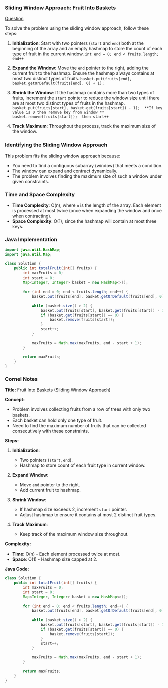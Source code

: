 ### Sliding Window Approach: Fruit Into Baskets

[Question](https://leetcode.com/problems/fruit-into-baskets/)

To solve the problem using the sliding window approach, follow these steps:

1. **Initialization**: Start with two pointers (`start` and `end`) both at the beginning of the array and an empty hashmap to store the count of each type of fruit in the current window. `int end = 0; end < fruits.length; end++`

2. **Expand the Window**: Move the `end` pointer to the right, adding the current fruit to the hashmap. Ensure the hashmap always contains at most two distinct types of fruits.  `basket.put(fruits[end], basket.getOrDefault(fruits[end], 0) + 1);`

3. **Shrink the Window**: If the hashmap contains more than two types of fruits, increment the `start` pointer to reduce the window size until there are at most two distinct types of fruits in the hashmap.  `basket.put(fruits[start], basket.get(fruits[start]) - 1);  **If key value is 0 then remove key from window **  basket.remove(fruits[start]);  then start++`

4. **Track Maximum**: Throughout the process, track the maximum size of the window.

### Identifying the Sliding Window Approach

This problem fits the sliding window approach because:
- You need to find a contiguous subarray (window) that meets a condition.
- The window can expand and contract dynamically.
- The problem involves finding the maximum size of such a window under given constraints.

### Time and Space Complexity

- **Time Complexity**: O(n), where `n` is the length of the array. Each element is processed at most twice (once when expanding the window and once when contracting).
- **Space Complexity**: O(1), since the hashmap will contain at most three keys.

### Java Implementation

```java
import java.util.HashMap;
import java.util.Map;

class Solution {
    public int totalFruit(int[] fruits) {
        int maxFruits = 0;
        int start = 0;
        Map<Integer, Integer> basket = new HashMap<>();
        
        for (int end = 0; end < fruits.length; end++) {
            basket.put(fruits[end], basket.getOrDefault(fruits[end], 0) + 1);
            
            while (basket.size() > 2) {
                basket.put(fruits[start], basket.get(fruits[start]) - 1);
                if (basket.get(fruits[start]) == 0) {
                    basket.remove(fruits[start]);
                }
                start++;
            }
            
            maxFruits = Math.max(maxFruits, end - start + 1);
        }
        
        return maxFruits;
    }
}
```

### Cornel Notes

**Title:** Fruit Into Baskets (Sliding Window Approach)

**Concept:**
- Problem involves collecting fruits from a row of trees with only two baskets.
- Each basket can hold only one type of fruit.
- Need to find the maximum number of fruits that can be collected consecutively with these constraints.

**Steps:**
1. **Initialization**:
   - Two pointers (`start`, `end`).
   - Hashmap to store count of each fruit type in current window.

2. **Expand Window**:
   - Move `end` pointer to the right.
   - Add current fruit to hashmap.

3. **Shrink Window**:
   - If hashmap size exceeds 2, increment `start` pointer.
   - Adjust hashmap to ensure it contains at most 2 distinct fruit types.

4. **Track Maximum**:
   - Keep track of the maximum window size throughout.

**Complexity:**
- **Time**: O(n) - Each element processed twice at most.
- **Space**: O(1) - Hashmap size capped at 2.

**Java Code:**
```java
class Solution {
    public int totalFruit(int[] fruits) {
        int maxFruits = 0;
        int start = 0;
        Map<Integer, Integer> basket = new HashMap<>();
        
        for (int end = 0; end < fruits.length; end++) {
            basket.put(fruits[end], basket.getOrDefault(fruits[end], 0) + 1);
            
            while (basket.size() > 2) {
                basket.put(fruits[start], basket.get(fruits[start]) - 1);
                if (basket.get(fruits[start]) == 0) {
                    basket.remove(fruits[start]);
                }
                start++;
            }
            
            maxFruits = Math.max(maxFruits, end - start + 1);
        }
        
        return maxFruits;
    }
}
```
